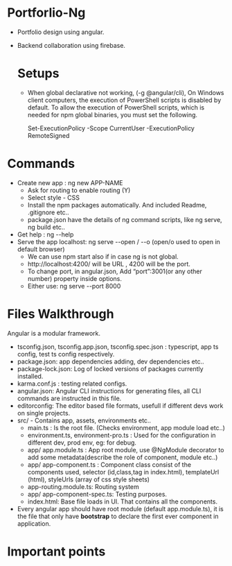 # Portforlio-Ng

- Portfolio design using angular.
- Backend collaboration using firebase.

    # Setups

    - When global declarative not working, (-g @angular/cli), On Windows client computers, the execution of PowerShell scripts is disabled by default. To allow the execution of PowerShell scripts, which is needed for npm global binaries, you must set the following.

        Set-ExecutionPolicy -Scope CurrentUser -ExecutionPolicy RemoteSigned
# Commands

- Create new app : ng new APP-NAME 
    - Ask for routing to enable routing (Y)
    - Select style - CSS
    - Install the npm packages automatically. And included Readme, .gitignore etc..
    - package.json have the details of ng command scripts, like ng serve, ng build etc..
- Get help : ng --help
- Serve the app localhost: ng serve --open / --o (open/o used to open in default browser)
    - We can use npm start also if in case ng is not global.
    - http://localhost:4200/ will be URL , 4200 will be the port.
    - To change port, in angular.json, Add “port”:3001(or any other number) property inside options.
    - Either use: ng serve --port 8000


# Files Walkthrough

Angular is a modular framework.
- tsconfig.json, tsconfig.app.json, tsconfig.spec.json : typescript, app ts config, test ts config respectively.
- package.json: app dependencies adding, dev dependencies etc..
- package-lock.json: Log of locked versions of packages currently installed.
- karma.conf.js : testing related configs.
- angular.json: Angular CLI instructions for generating files, all CLI commands are instructed in this file.
- editorconfig: The editor based file formats, usefull if different devs work on single projects.
- src/ - Contains app, assets, environments etc..
    - main.ts : Is the root file. (Checks environment, app module load etc..)
    - environment.ts, environment-pro.ts : Used for the configuration in different dev, prod env, eg: for debug.
    - app/ app.module.ts : App root module, use @NgModule decorator to add some metadata(describe the role of component, module etc..)
    - app/ app-component.ts : Component class consist of the components used, selector (id,class,tag in index.html), templateUrl (html), styleUrls (array of css style sheets)
    - app-routing.module.ts: Routing system
    - app/ app-component-spec.ts: Testing purposes.
    - index.html: Base file loads in UI. That contains all the components.
- Every angular app should have root module (default app.module.ts), it is the file that only have <b>bootstrap</b> to declare the first ever component in application.

# Important points
